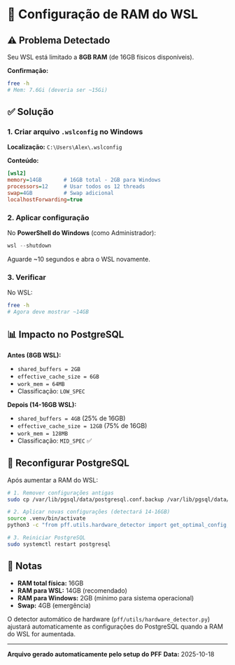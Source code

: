# 🔧 Configuração de RAM do WSL

## ⚠️ Problema Detectado

Seu WSL está limitado a **8GB RAM** (de 16GB físicos disponíveis).

**Confirmação:**
```bash
free -h
# Mem: 7.6Gi (deveria ser ~15Gi)
```

## ✅ Solução

### 1. Criar arquivo `.wslconfig` no Windows

**Localização:** `C:\Users\Alex\.wslconfig`

**Conteúdo:**
```ini
[wsl2]
memory=14GB       # 16GB total - 2GB para Windows
processors=12     # Usar todos os 12 threads
swap=4GB          # Swap adicional
localhostForwarding=true
```

### 2. Aplicar configuração

No **PowerShell do Windows** (como Administrador):
```powershell
wsl --shutdown
```

Aguarde ~10 segundos e abra o WSL novamente.

### 3. Verificar

No WSL:
```bash
free -h
# Agora deve mostrar ~14GB
```

## 📊 Impacto no PostgreSQL

**Antes (8GB WSL):**
- `shared_buffers = 2GB`
- `effective_cache_size = 6GB`
- `work_mem = 64MB`
- Classificação: `LOW_SPEC`

**Depois (14-16GB WSL):**
- `shared_buffers = 4GB` (25% de 16GB)
- `effective_cache_size = 12GB` (75% de 16GB)
- `work_mem = 128MB`
- Classificação: `MID_SPEC` ✅

## 🔄 Reconfigurar PostgreSQL

Após aumentar a RAM do WSL:

```bash
# 1. Remover configurações antigas
sudo cp /var/lib/pgsql/data/postgresql.conf.backup /var/lib/pgsql/data/postgresql.conf

# 2. Aplicar novas configurações (detectará 14-16GB)
source .venv/bin/activate
python3 -c "from pff.utils.hardware_detector import get_optimal_config, PostgreSQLConfigGenerator; profile, config = get_optimal_config(); print(PostgreSQLConfigGenerator.generate_postgresql_conf(config))" 2>/dev/null | sudo tee -a /var/lib/pgsql/data/postgresql.conf > /dev/null

# 3. Reiniciar PostgreSQL
sudo systemctl restart postgresql
```

## 📝 Notas

- **RAM total física:** 16GB
- **RAM para WSL:** 14GB (recomendado)
- **RAM para Windows:** 2GB (mínimo para sistema operacional)
- **Swap:** 4GB (emergência)

O detector automático de hardware (`pff/utils/hardware_detector.py`) ajustará automaticamente as configurações do PostgreSQL quando a RAM do WSL for aumentada.

---

**Arquivo gerado automaticamente pelo setup do PFF**
**Data:** 2025-10-18
